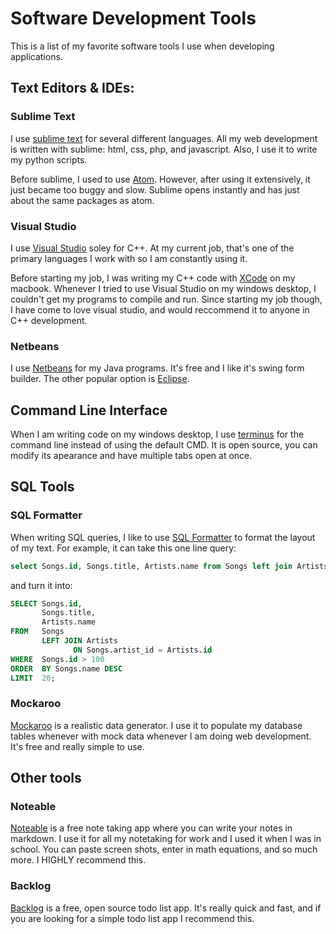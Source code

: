 # Software Development Tools

This is a list of my favorite software tools I use when developing applications.

## Text Editors & IDEs:

### Sublime Text

I use [sublime text](https://www.sublimetext.com/) for several different languages. All my web development is written with sublime: html, css, php, and javascript. Also, I use it to write my python scripts. 

Before sublime, I used to use [Atom](https://atom.io/). However, after using it extensively, it just became too buggy and slow. Sublime opens instantly and has just about the same packages as atom.


### Visual Studio

I use [Visual Studio](https://visualstudio.microsoft.com/) soley for C++. At my current job, that's one of the primary languages I work with so I am constantly using it. 

Before starting my job, I was writing my C++ code with [XCode](https://developer.apple.com/xcode/) on my macbook. Whenever I tried to use Visual Studio on my windows desktop, I couldn't get my programs to compile and run. Since starting my job though, I have come to love visual studio, and would reccommend it to anyone in C++ development.

### Netbeans

I use [Netbeans](https://netbeans.org/) for my Java programs. It's free and I like it's swing form builder. The other popular option is [Eclipse](https://www.eclipse.org/downloads/packages/release/kepler/sr1/eclipse-ide-java-developers).

## Command Line Interface

When I am writing code on my windows desktop, I use [terminus](https://eugeny.github.io/terminus/) for the command line instead of using the default CMD. It is open source, you can modify its apearance and have multiple tabs open at once. 


## SQL Tools

### SQL Formatter

When writing SQL queries, I like to use [SQL Formatter](http://www.dpriver.com/pp/sqlformat.htm) to format the layout of my text. For example, it can take this one line query:

```sql
select Songs.id, Songs.title, Artists.name from Songs left join Artists on Songs.artist_id = Artists.id where Songs.id > 100 order by Songs.title desc limit 20;
```

and turn it into:

```sql
SELECT Songs.id,
       Songs.title,
       Artists.name
FROM   Songs
       LEFT JOIN Artists
              ON Songs.artist_id = Artists.id
WHERE  Songs.id > 100
ORDER  BY Songs.name DESC
LIMIT  20;
```

### Mockaroo

[Mockaroo](https://mockaroo.com/) is a realistic data generator. I use it to populate my database tables whenever with mock data whenever I am doing web development. It's free and really simple to use. 

## Other tools

### Noteable

[Noteable](https://notable.app/) is a free note taking app where you can write your notes in markdown. I use it for all my notetaking for work and I used it when I was in school. You can paste screen shots, enter in math equations, and so much more. I HIGHLY recommend this.

### Backlog

[Backlog](http://www.backlog.cloud/) is a free, open source todo list app. It's really quick and fast, and if you are looking for a simple todo list app I recommend this. 